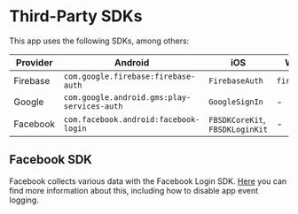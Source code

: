 # Third-Party SDKs

This app uses the following SDKs, among others:

| Provider | Android                                     | iOS                             | Web        |
| -------- | ------------------------------------------- | ------------------------------- | ---------- |
| Firebase | `com.google.firebase:firebase-auth`         | `FirebaseAuth`                 | `firebase` |
| Google   | `com.google.android.gms:play-services-auth` | `GoogleSignIn`                  | -          |
| Facebook | `com.facebook.android:facebook-login`       | `FBSDKCoreKit`, `FBSDKLoginKit` | -          |

## Facebook SDK

Facebook collects various data with the Facebook Login SDK. 
[Here](https://www.facebook.com/business/m/one-sheeters/gdpr-developer-faqs) you can find more information about this, including how to disable app event logging.
